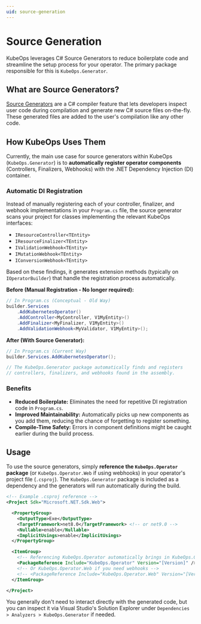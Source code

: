 ```yaml
---
uid: source-generation
---
```

# Source Generation

KubeOps leverages C# Source Generators to reduce boilerplate code and streamline the setup process for your operator. The primary package responsible for this is `KubeOps.Generator`.

## What are Source Generators?

[Source Generators](https://learn.microsoft.com/en-us/dotnet/csharp/roslyn-sdk/source-generators-overview) are a C# compiler feature that lets developers inspect user code during compilation and generate new C# source files on-the-fly. These generated files are added to the user's compilation like any other code.

## How KubeOps Uses Them

Currently, the main use case for source generators within KubeOps (`KubeOps.Generator`) is to **automatically register operator components** (Controllers, Finalizers, Webhooks) with the .NET Dependency Injection (DI) container.

### Automatic DI Registration

Instead of manually registering each of your controller, finalizer, and webhook implementations in your `Program.cs` file, the source generator scans your project for classes implementing the relevant KubeOps interfaces:

*   `IResourceController<TEntity>`
*   `IResourceFinalizer<TEntity>`
*   `IValidationWebhook<TEntity>`
*   `IMutationWebhook<TEntity>`
*   `IConversionWebhook<TEntity>`

Based on these findings, it generates extension methods (typically on `IOperatorBuilder`) that handle the registration process automatically.

**Before (Manual Registration - No longer required):**

```csharp
// In Program.cs (Conceptual - Old Way)
builder.Services
    .AddKubernetesOperator()
    .AddController<MyController, V1MyEntity>()
    .AddFinalizer<MyFinalizer, V1MyEntity>()
    .AddValidationWebhook<MyValidator, V1MyEntity>();
```

**After (With Source Generator):**

```csharp
// In Program.cs (Current Way)
builder.Services.AddKubernetesOperator();

// The KubeOps.Generator package automatically finds and registers
// controllers, finalizers, and webhooks found in the assembly.
```

### Benefits

*   **Reduced Boilerplate:** Eliminates the need for repetitive DI registration code in `Program.cs`.
*   **Improved Maintainability:** Automatically picks up new components as you add them, reducing the chance of forgetting to register something.
*   **Compile-Time Safety:** Errors in component definitions might be caught earlier during the build process.

## Usage

To use the source generators, simply **reference the `KubeOps.Operator` package** (or `KubeOps.Operator.Web` if using webhooks) in your operator's project file (`.csproj`). The `KubeOps.Generator` package is included as a dependency and the generators will run automatically during the build.

```xml
<!-- Example .csproj reference -->
<Project Sdk="Microsoft.NET.Sdk.Web">

  <PropertyGroup>
    <OutputType>Exe</OutputType>
    <TargetFramework>net8.0</TargetFramework> <!-- or net9.0 -->
    <Nullable>enable</Nullable>
    <ImplicitUsings>enable</ImplicitUsings>
  </PropertyGroup>

  <ItemGroup>
    <!-- Referencing KubeOps.Operator automatically brings in KubeOps.Generator -->
    <PackageReference Include="KubeOps.Operator" Version="[Version]" />
    <!-- Or KubeOps.Operator.Web if you need webhooks -->
    <!-- <PackageReference Include="KubeOps.Operator.Web" Version="[Version]" /> -->
  </ItemGroup>

</Project>
```

You generally don't need to interact directly with the generated code, but you can inspect it via Visual Studio's Solution Explorer under `Dependencies > Analyzers > KubeOps.Generator` if needed.
